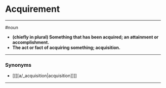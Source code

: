 # Acquirement
---
#noun
- **(chiefly in plural) Something that has been acquired; an attainment or accomplishment.**
- **The act or fact of acquiring something; acquisition.**
---
### Synonyms
- [[[[a/_acquisition|acquisition]]]]
---
